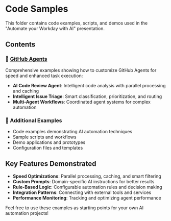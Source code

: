 # Code Samples

This folder contains code examples, scripts, and demos used in the "Automate your Workday with AI" presentation.

## Contents

### 🤖 [GitHub Agents](./github-agents/)
Comprehensive examples showing how to customize GitHub Agents for speed and enhanced task execution:
- **AI Code Review Agent**: Intelligent code analysis with parallel processing and caching
- **Intelligent Issue Triage**: Smart classification, prioritization, and routing
- **Multi-Agent Workflows**: Coordinated agent systems for complex automation

### 📁 Additional Examples
- Code examples demonstrating AI automation techniques
- Sample scripts and workflows
- Demo applications and prototypes
- Configuration files and templates

## Key Features Demonstrated

- **Speed Optimizations**: Parallel processing, caching, and smart filtering
- **Custom Prompts**: Domain-specific AI instructions for better results
- **Rule-Based Logic**: Configurable automation rules and decision making
- **Integration Patterns**: Connecting with external tools and services
- **Performance Monitoring**: Tracking and optimizing agent performance

Feel free to use these examples as starting points for your own AI automation projects!
